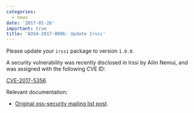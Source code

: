 ```yaml
---
categories:
  - news
date: '2017-01-26'
important: true
title: 'AOSA-2017-0006: Update Irssi'
---
```



Please update your `irssi` package to version `1.0.0`.

A security vulnerability was recently disclosed in Irssi by Ailin Nemui, and was assigned with the following CVE ID:

[CVE-2017-5356](https://cve.mitre.org/cgi-bin/cvename.cgi?name=CVE-2017-5336).

Relevant documentation:

- [Original oss-security mailing list post](http://seclists.org/oss-sec/2017/q1/73).